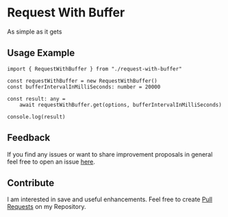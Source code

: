 # Request With Buffer
As simple as it gets

## Usage Example
    import { RequestWithBuffer } from "./request-with-buffer"
    
    const requestWithBuffer = new RequestWithBuffer()
    const bufferIntervalInMilliSeconds: number = 20000

    const result: any = 
        await requestWithBuffer.get(options, bufferIntervalInMilliSeconds)

    console.log(result)
    

## Feedback
If you find any issues or want to share improvement proposals in general feel free to open an issue [here](https://github.com/michael-spengler/request-with-buffer).


## Contribute
I am interested in save and useful enhancements. Feel free to create [Pull Requests](https://github.com/michael-spengler/request-with-buffer/pulls) on my Repository.